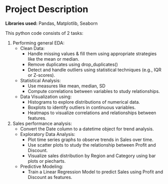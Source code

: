 <!DOCTYPE html>
<html>
<head>
  <title>TASK 2</title>
</head>
<body>
  <h1>Project Description</h1>
  <p><strong>Libraries used:</strong> Pandas, Matplotlib, Seaborn</p>
  <p>This python code consists of 2 tasks:</p>

  <ol>
    <li>Performing general EDA:
      <ul>
        <li>Clean Data:
          <ul>
            <li>Handle missing values &amp; fill them using appropriate strategies like the mean or median.</li>
            <li>Remove duplicates using drop_duplicates()</li>
            <li>Detect and handle outliers using statistical techniques (e.g., IQR or Z-scores).</li>
          </ul>
        </li>
        <li>Statistical Analysis:
          <ul>
            <li>Use measures like mean, median, SD</li>
            <li>Compute correlations between variables to study relationships.</li>
          </ul>
        </li>
        <li>Data Visualization using:
          <ul>
            <li>Histograms to explore distributions of numerical data.</li>
            <li>Boxplots to identify outliers in continuous variables.</li>
            <li>Heatmaps to visualize correlations and relationships between features.</li>
          </ul>
        </li>
      </ul>
    </li>
    <li>Sales performance analysis:
  <ul>
    <li>Convert the Date column to a datetime object for trend analysis.</li>
    <li>Exploratory Data Analysis:
      <ul>
        <li>Plot time series graphs to observe trends in Sales over time.</li>
        <li>Use scatter plots to study the relationship between Profit and Discount.</li>
        <li>Visualize sales distribution by Region and Category using bar plots or piecharts.</li>
      </ul>
    </li>
    <li>Predictive Modeling:
      <ul>
        <li>Train a Linear Regression Model to predict Sales using Profit and Discount as features.</li>
      </ul>
    </li>
  </ul>
</li>
